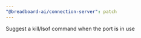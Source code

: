 ```yaml
---
"@breadboard-ai/connection-server": patch
---
```


Suggest a kill/lsof command when the port is in use

